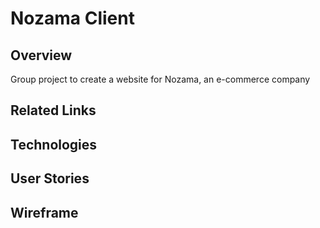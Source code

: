 # Nozama Client

## Overview
Group project to create a website for Nozama, an e-commerce company

## Related Links

## Technologies

## User Stories

## Wireframe
